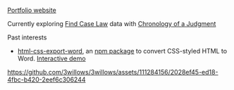 [Portfolio website](https://www.3willows.xyz/)

Currently exploring [Find Case Law](https://caselaw.nationalarchives.gov.uk/) data with [Chronology of a Judgment](https://two-llms.3willows.xyz/)

Past interests

- [html-css-export-word](https://github.com/3willows/html-css-export-word), an [npm package](https://www.npmjs.com/package/html-css-export-word) to convert CSS-styled HTML to Word.  [Interactive demo](https://3willows.github.io/html-css-export-word-demo/)

https://github.com/3willows/3willows/assets/111284156/2028ef45-ed18-4fbc-b420-2eef6c306244
